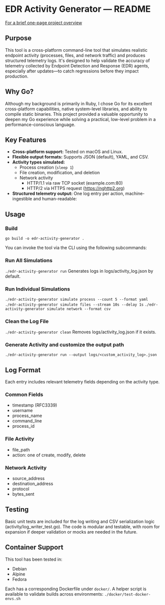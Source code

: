 # EDR Activity Generator — README
[For a brief one-page project overview](./project_overview.md)

## Purpose

This tool is a cross-platform command-line tool that simulates realistic endpoint activity (processes, files, and network traffic) and produces structured telemetry logs. It's designed to help validate the accuracy of telemetry collected by Endpoint Detection and Response (EDR) agents, especially after updates—to catch regressions before they impact production.

## Why Go?

Although my background is primarily in Ruby, I chose Go for its excellent cross-platform capabilities, native system-level libraries, and ability to compile static binaries. This project provided a valuable opportunity to deepen my Go experience while solving a practical, low-level problem in a performance-conscious language.

## Key Features

- **Cross-platform support:** Tested on macOS and Linux.
- **Flexible output formats:** Supports JSON (default), YAML, and CSV.
- **Activity types simulated:**
  - Process creation (`sleep 1`)
  - File creation, modification, and deletion
  - Network activity
    - HTTP/1.1 via raw TCP socket (example.com:80)
    - HTTP/2 via HTTPS request (https://nghttp2.org)
- **Structured telemetry output:** One log entry per action, machine-ingestible and human-readable:

## Usage

### Build

`go build -o edr-activity-generator .`

You can invoke the tool via the CLI using the following subcommands:

### Run All Simulations

`./edr-activity-generator run`
Generates logs in logs/activity_log.json by default.

### Run Individual Simulations
`./edr-activity-generator simulate process --count 5 --format yaml`
`./edr-activity-generator simulate files --stream 10s --delay 1s`
`./edr-activity-generator simulate network --format csv`

### Clean the Log File
`./edr-activity-generator clean`
Removes logs/activity_log.json if it exists.

### Generate Activity and customize the output path

`./edr-activity-generator run --output logs/<custom_activity_log>.json`

## Log Format

Each entry includes relevant telemetry fields depending on the activity type.

### Common Fields

- timestamp (RFC3339)
- username
- process_name
- command_line
- process_id

### File Activity

- file_path
- action: one of create, modify, delete

### Network Activity

- source_address
- destination_address
- protocol
- bytes_sent

## Testing

Basic unit tests are included for the log writing and CSV serialization logic (activity/log_writer_test.go). The code is modular and testable, with room for expansion if deeper validation or mocks are needed in the future.

## Container Support

This tool has been tested in:
- Debian
- Alpine
- Fedora

Each has a corresponding Dockerfile under `docker/`. A helper script is available to validate builds across environments:
`./docker/test-docker-envs.sh`
